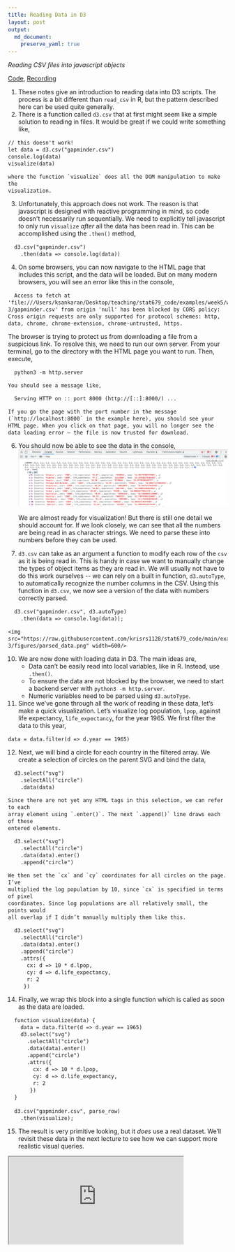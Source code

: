 ```yaml
---
title: Reading Data in D3
layout: post
output:
  md_document:
    preserve_yaml: true
---
```


_Reading CSV files into javascript objects_

[Code](https://github.com/krisrs1128/stat679_code/tree/main/examples/week5/week5-3), [Recording](https://mediaspace.wisc.edu/media/Week+5+-+3A+Reading+Data+in+D3/1_nsoruc2w)

1. These notes give an introduction to reading data into D3 scripts. The process
is a bit different than `read_csv` in R, but the pattern described here can be
used quite generally.
2. There is a function called `d3.csv` that at first might seem like a simple
solution to reading in files. It would be great if we could write something
like,
  ```
// this doesn't work!
let data = d3.csv("gapminder.csv")
console.log(data)
visualize(data)
  ```
	where the function `visualize` does all the DOM manipulation to make the
	visualization.
3. Unfortunately, this approach does not work. The reason is that javascript is
designed with reactive programming in mind, so code doesn't necessarily run
sequentially. We need to explicitly tell javascript to only run `visualize`
_after_ all the data has been read in. This can be accomplished using the
`.then()` method,
  ```
	d3.csv("gapminder.csv")
	  .then(data => console.log(data))
  ```
4. On some browsers, you can now navigate to the HTML page that includes this
script, and the data will be loaded. But on many modern browsers, you will
see an error like this in the console,
  ```
	Access to fetch at 'file:///Users/ksankaran/Desktop/teaching/stat679_code/examples/week5/week5-3/gapminder.csv' from origin 'null' has been blocked by CORS policy: Cross origin requests are only supported for protocol schemes: http, data, chrome, chrome-extension, chrome-untrusted, https.
  ```
  The browser is trying to protect us from downloading a file from a suspicious link. To resolve this, we need to run our own server. From your terminal, go to the directory with the HTML page you want to run. Then, execute,
  ```
	python3 -m http.server
  ```
	You should see a message like,
  ```
	Serving HTTP on :: port 8000 (http://[::]:8000/) ...
  ```
	If you go the page with the port number in the message (`http://localhost:8000` in the example here), you should see your HTML page. When you click on that page, you will no longer see the data loading error — the file is now trusted for download.
6. You should now be able to see the data in the console,
    <img src="https://raw.githubusercontent.com/krisrs1128/stat679_code/main/examples/week5/week5-3/figures/unparsed_data.png" width=600/>

	We are almost ready for visualization! But there is still one detail we should account for. If we look closely, we can see that all the numbers are being read in as character strings. We need to parse these into numbers before they can be used.
8. `d3.csv` can take as an argument a function to modify each row of the `csv`
as it is being read in. This is handy in case we want to manually change the
types of object items as they are read in. We will usually not have to do this
work ourselves -- we can rely on a built in function, `d3.autoType`, to
automatically recognize the number columns in the CSV. Using this function in
`d3.csv`, we now see a version of the data with numbers correctly parsed.
  ```
	d3.csv("gapminder.csv", d3.autoType)
	  .then(data => console.log(data));
  ```
    <img src="https://raw.githubusercontent.com/krisrs1128/stat679_code/main/examples/week5/week5-3/figures/parsed_data.png" width=600/>
10. We are now done with loading data in D3. The main ideas are,
	* Data can’t be easily read into local variables, like in R. Instead, use `.then()`.
	* To ensure the data are not blocked by the browser, we need to start a backend server with `python3 -m http.server`.
	* Numeric variables need to be parsed using `d3.autoType`.
11. Since we’ve gone through all the work of reading in these data, let’s make a
quick visualization. Let’s visualize log population, `lpop`, against life
expectancy, `life_expectancy`, for the year 1965. We first filter the data to
this year,
  ```
  data = data.filter(d => d.year == 1965)
  ```
12. Next, we will bind a circle for each country in the filtered array. We create a selection of circles on the parent SVG and bind the data,
  ```
	d3.select("svg")
	  .selectAll("circle")
	  .data(data)
  ```
	Since there are not yet any HTML tags in this selection, we can refer to each
	array element using `.enter()`. The next `.append()` line draws each of these
	entered elements.
  ```
	d3.select("svg")
	  .selectAll("circle")
	  .data(data).enter()
	  .append("circle")
  ```
	We then set the `cx` and `cy` coordinates for all circles on the page. I’ve
	multiplied the log population by 10, since `cx` is specified in terms of pixel
	coordinates. Since log populations are all relatively small, the points would
	all overlap if I didn’t manually multiply them like this.
  ```
	d3.select("svg")
	  .selectAll("circle")
	  .data(data).enter()
	  .append("circle")
	  .attrs({
	    cx: d => 10 * d.lpop,
	    cy: d => d.life_expectancy,
	    r: 2
	   })
  ```
14. Finally, we wrap this block into a single function which is called as soon as the data are loaded.
  ```
	function visualize(data) {
	  data = data.filter(d => d.year == 1965)
	  d3.select("svg")
		.selectAll("circle")
		.data(data).enter()
		.append("circle")
		.attrs({
		  cx: d => 10 * d.lpop,
		  cy: d => d.life_expectancy,
		  r: 2
		 })
	}

	d3.csv("gapminder.csv", parse_row)
	  .then(visualize);
  ```
15. The result is very primitive looking, but it _does_ use a real dataset.
We’ll revisit these data in the next lecture to see how we can support more
realistic visual queries.

<iframe src="https://krisrs1128.github.io/stat679_code/examples/week5/week5-3/load_data.html" height=200 width=400></iframe>
